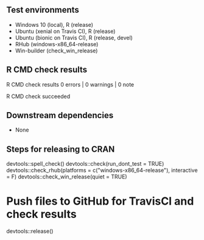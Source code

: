 ## Test environments
* Windows 10 (local), R (release)
* Ubuntu (xenial on Travis CI), R (release)
* Ubuntu (bionic on Travis CI), R (release, devel)
* RHub (windows-x86_64-release)
* Win-builder (check_win_release)


## R CMD check results
R CMD check results
0 errors | 0 warnings | 0 note

R CMD check succeeded


## Downstream dependencies
* None


## Steps for releasing to CRAN
devtools::spell_check()
devtools::check(run_dont_test = TRUE)
devtools::check_rhub(platforms = c("windows-x86_64-release"), interactive = F)
devtools::check_win_release(quiet = TRUE)
 # Push files to GitHub for TravisCI and check results 
devtools::release()

